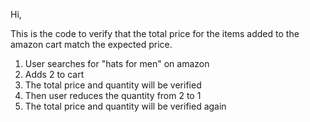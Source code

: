 Hi,

This is the code to verify that the total price 
for the items added to the amazon cart match the
expected price.

1. User searches for "hats for men" on amazon
2. Adds 2 to cart
3. The total price and quantity will be verified
4. Then user reduces the quantity from 2 to 1
5. The total price and quantity will be verified again